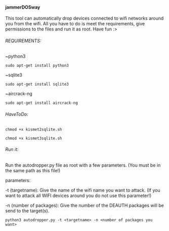 
#### jammerDOSway
This tool can automatically drop devices connected to wifi networks around you from the wifi. All you have to do is meet the requirements, give permissions to the files and run it as root.
Have fun :>

###### REQUIREMENTS:
~python3

`sudo apt-get install python3`


~sqlite3 

`sudo apt-get install sqlite3`


~aircrack-ng

`sudo apt-get install aircrack-ng`


###### HaveToDo:

`chmod +x kismet2sqlite.sh`

`chmod +x kismet3sqlite.sh`


###### Run it:
Run the autodropper.py file as root with a few parameters. (You must be in the same path as this file!) 

parameters:

-t (targetname): Give the name of the wifi name you want to attack. (If you want to attack all WIFI devices around you do not use this parameter!)

-n (number of packages): Give the number of the DEAUTH packages will be send to the target(s).

`python3 autodropper.py -t <targetname> -n <number of packages you want>`
